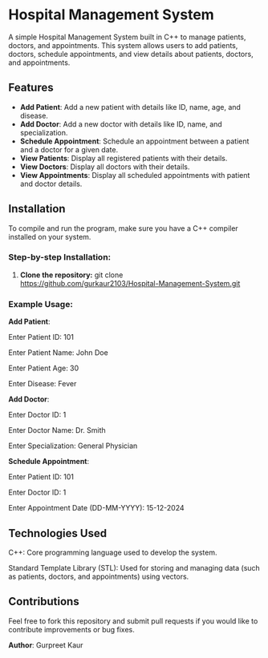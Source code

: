 # Hospital Management System

A simple Hospital Management System built in C++ to manage patients, doctors, and appointments. This system allows users to add patients, doctors, schedule appointments, and view details about patients, doctors, and appointments.

## Features

- **Add Patient**: Add a new patient with details like ID, name, age, and disease.
- **Add Doctor**: Add a new doctor with details like ID, name, and specialization.
- **Schedule Appointment**: Schedule an appointment between a patient and a doctor for a given date.
- **View Patients**: Display all registered patients with their details.
- **View Doctors**: Display all doctors with their details.
- **View Appointments**: Display all scheduled appointments with patient and doctor details.

## Installation

To compile and run the program, make sure you have a C++ compiler installed on your system.

### Step-by-step Installation:

1. **Clone the repository:**
   git clone https://github.com/gurkaur2103/Hospital-Management-System.git
### Example Usage:
**Add Patient**:

Enter Patient ID: 101

Enter Patient Name: John Doe

Enter Patient Age: 30

Enter Disease: Fever

**Add Doctor**:

Enter Doctor ID: 1

Enter Doctor Name: Dr. Smith

Enter Specialization: General Physician

**Schedule Appointment**:

Enter Patient ID: 101

Enter Doctor ID: 1

Enter Appointment Date (DD-MM-YYYY): 15-12-2024

## Technologies Used
C++: Core programming language used to develop the system.

Standard Template Library (STL): Used for storing and managing data (such as patients, doctors, and appointments) using vectors.

## Contributions
Feel free to fork this repository and submit pull requests if you would like to contribute improvements or bug fixes.

**Author**:
Gurpreet Kaur
